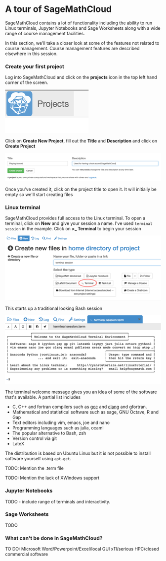 # A tour of SageMathCloud

SageMathCloud contains a lot of functionality including the ability to run Linux terminals, Jupyter Notebooks and Sage Worksheets along with a wide range of course management facilities. 

In this section, we'll take a closer look at some of the features not related to course management. Course management features are described elsewhere in this session.

### Create your first project

Log into SageMathCloud and click on the **projects** icon in the top left hand corner of the screen.

![Projects icon](../creating_a_course/assets/projects.png)

Click on **Create New Project**, fill out the **Title** and **Description** and click on **Create Project**

![Create Project](./assets/project_playing.png)

Once you've created it, click on the project title to open it. It will initially be empty so we'll start creating files

### Linux terminal

SageMathCloud provides full access to the Linux terminal. To open a terminal, click on **New** and give your session a name. I've used `terminal session` in the example. Click on **>_ Terminal** to begin your session

![Create Terminal](./assets/open_terminal.png)

This starts up a traditional looking Bash session

![Running Terminal](./assets/terminal.png)

The terminal welcome message gives you an idea of some of the software that's available. A partial list includes

* C, C++ and fortran compilers such as [gcc](https://gcc.gnu.org/) and [clang](http://clang.llvm.org/) and gfortran.
* Mathematical and statistical software such as sage, GNU Octave, R and Gap
* Text editors including vim, emacs, joe and nano
* Programming languages such as julia, ocaml
* The popular alternative to Bash, zsh
* Version control via git
* LateX

The distribution is based on Ubuntu Linux but it is not possible to install software yourself using `apt-get`.

TODO: Mention the .term file

TODO: Mention the lack of XWindows support

### Jupyter Notebooks

TODO - include range of terminals and interactivity.

### Sage Worksheets

TODO

### What can't be done in SageMathCloud?

TO DO: Microsoft Word/Powerpoint/Excel/local GUI x11/serious HPC/closed commercial software


 
